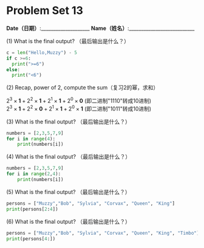 # Problem Set 13
**Date（日期）**:____________________   **Name（姓名）**:___________________________

(1) What is the final output?  （最后输出是什么？）
```python
c = len("Hello,Muzzy") - 5
if c >=6:
  print(">=6")
else:
  print("<6")
```

(2) Recap, power of 2, compute the sum（复习2的幂，求和） 

$2^3\times \textbf{1} + 2^2\times \textbf{1} + 2^1 \times \textbf{1} + 2^0 \times \textbf{0}$     (即二进制"1110"转成10进制)  
$2^3\times \textbf{1} + 2^2\times \textbf{0} + 2^1 \times \textbf{1} + 2^0 \times \textbf{1}$     (即二进制"1011"转成10进制) 

(3) What is the final output?  （最后输出是什么？）
```python
numbers = [2,3,5,7,9]
for i in range(4):
    print(numbers[i])
```

(4) What is the final output?  （最后输出是什么？）
```python
numbers = [2,3,5,7,9]
for i in range(2,4):
    print(numbers[i])
```

(5) What is the final output?  （最后输出是什么？）
```python
persons = ["Muzzy","Bob", "Sylvia", "Corvax", "Queen", "King"]
print(persons[2:4])
```

(6) What is the final output?  （最后输出是什么？）
```python
persons = ["Muzzy","Bob", "Sylvia", "Corvax", "Queen", "King", "Timbo"]
print(persons[4:])
```
